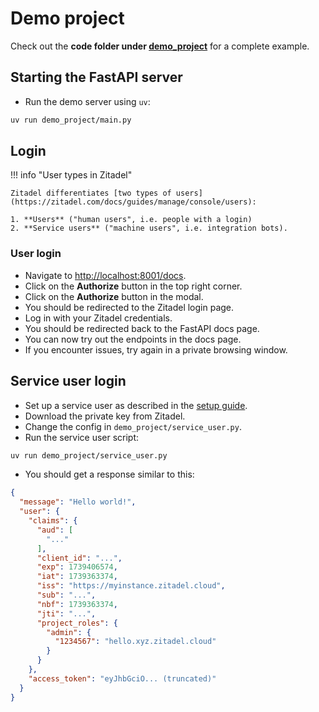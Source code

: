 # Demo project

Check out the **code folder under [demo_project](https://github.com/cleanenergyexchange/fastapi-zitadel-auth/tree/main/demo_project)** for a complete example.


## Starting the FastAPI server

* Run the demo server using `uv`:

```bash
uv run demo_project/main.py
```

## Login

!!! info "User types in Zitadel"

    Zitadel differentiates [two types of users](https://zitadel.com/docs/guides/manage/console/users):

    1. **Users** ("human users", i.e. people with a login)
    2. **Service users** ("machine users", i.e. integration bots).



### User login

* Navigate to [http://localhost:8001/docs](http://localhost:8001/docs).
* Click on the **Authorize** button in the top right corner.
* Click on the **Authorize** button in the modal.
* You should be redirected to the Zitadel login page.
* Log in with your Zitadel credentials.
* You should be redirected back to the FastAPI docs page.
* You can now try out the endpoints in the docs page.
* If you encounter issues, try again in a private browsing window.


## Service user login


* Set up a service user as described in the [setup guide](zitadel-setup.md).
* Download the private key from Zitadel.
* Change the config in `demo_project/service_user.py`.
* Run the service user script:

```bash
uv run demo_project/service_user.py
```

* You should get a response similar to this:

```json
{
  "message": "Hello world!",
  "user": {
    "claims": {
      "aud": [
        "..."
      ],
      "client_id": "...",
      "exp": 1739406574,
      "iat": 1739363374,
      "iss": "https://myinstance.zitadel.cloud",
      "sub": "...",
      "nbf": 1739363374,
      "jti": "...",
      "project_roles": {
        "admin": {
          "1234567": "hello.xyz.zitadel.cloud"
        }
      }
    },
    "access_token": "eyJhbGciO... (truncated)"
  }
}
```
